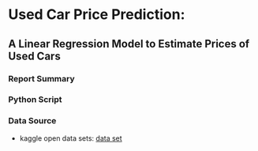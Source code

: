 # Used Car Price Prediction:
## A Linear Regression Model to Estimate Prices of Used Cars

### Report Summary

### Python Script

### Data Source
- kaggle open data sets: [data set](https://www.kaggle.com/datasets/adityadesai13/used-car-dataset-ford-and-mercedes?select=toyota.csv)

